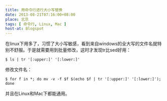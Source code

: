 ```yaml
---
title: 用命令行进行大小写替换
date: 2013-08-21T07:16:00+08:00
place: 北京
tags: [ 命令行, Linux, Mac ]
host-at: Blogspot
---
```

在linux下用多了，习惯了大小写敏感，看到来自windows的全大写的文件名就特别不舒服。于是就需要用到批量修改，这时才发现tr比sed好用：

    $ ls | tr '[:upper:]' '[:lower:]'

修改文件名：

    $ for f in *; do mv -v -f $f $(echo $f | tr '[:upper:]' '[:lower:]'); done

并且在Linux和Mac下都能通用。
